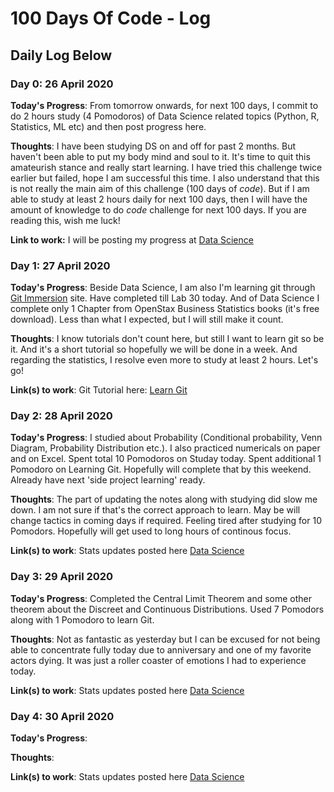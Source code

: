 # 100 Days Of Code - Log

## Daily Log Below

### Day 0: 26 April 2020

**Today's Progress**: From tomorrow onwards, for next 100 days, I commit to do 2 hours study (4 Pomodoros) of Data Science related topics (Python, R, Statistics, ML etc) and then post progress here.

**Thoughts**: I have been studying DS on and off for past 2 months. But haven't been able to put my body mind and soul to it. It's time to quit this amateurish stance and really start learning. I have tried this challenge twice earlier but failed, hope I am successful this time. I also understand that this is not really the main aim of this challenge (100 days of *code*). But if I am able to study at least 2 hours daily for next 100 days, then I will have the amount of knowledge to do *code* challenge for next 100 days. If you are reading this, wish me luck!

**Link to work:** I will be posting my progress at [Data Science](https://github.com/codeRSH/Data-Science )

### Day 1: 27 April 2020

**Today's Progress**: Beside Data Science, I am also I'm learning git through [Git Immersion](http://gitimmersion.com/) site. Have completed till Lab 30 today. And of Data Science I complete only 1 Chapter from OpenStax Business Statistics books (it's free download). Less than what I expected, but I will still make it count.

**Thoughts**: I know tutorials don't count here, but still I want to learn git so be it. And it's a short tutorial so hopefully we will be done in a week. And regarding the statistics, I resolve even more to study at least 2 hours. Let's go!

**Link(s) to work**: Git Tutorial here: [Learn Git](https://github.com/codeRSH/learngit)

### Day 2: 28 April 2020

**Today's Progress**: I studied about Probability (Conditional probability, Venn Diagram, Probability Distribution etc.). I also practiced numericals on paper and on Excel. Spent total 10 Pomodoros on Studay today. Spent additional 1 Pomodoro on Learning Git. Hopefully will complete that by this weekend. Already have next 'side project learning' ready.

**Thoughts**: The part of updating the notes along with studying did slow me down. I am not sure if that's the correct approach to learn. May be will change tactics in coming days if required. Feeling tired after studying for 10 Pomodors. Hopefully will get used to long hours of continous focus.

**Link(s) to work**: Stats updates posted here [Data Science](https://github.com/codeRSH/Data-Science )

### Day 3: 29 April 2020

**Today's Progress**: Completed the Central Limit Theorem and some other theorem about the Discreet and Continuous Distributions. Used 7 Pomodors along with 1 Pomodoro to learn Git.

**Thoughts**: Not as fantastic as yesterday but I can be excused for not being able to concentrate fully today due to anniversary and one of my favorite actors dying. It was just a roller coaster of emotions I had to experience today.

**Link(s) to work**: Stats updates posted here [Data Science](https://github.com/codeRSH/Data-Science )

### Day 4: 30 April 2020

**Today's Progress**:

**Thoughts**:

**Link(s) to work**: Stats updates posted here [Data Science](https://github.com/codeRSH/Data-Science )
